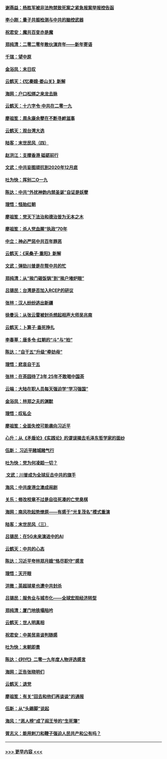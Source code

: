 #### [谢燕益：杨胜军被非法拘禁致死案之紧急报案举报控告函](../pages/nsc993/n11756134.md?t=01010544) 
#### [李小刚：量子共振检测与中共的脑控武器](../pages/nsc993/n11754518.md?t=01010544) 
#### [祝君安：魔共百变亦是魔](../pages/nsc993/n11754469.md?t=01010544) 
#### [郑纯清：二零二零年散伙演弃年——新年寄语](../pages/nsc993/n11754195.md?t=01010544) 
#### [千瑞：望中原](../pages/nsc993/n11754159.md?t=01010544) 
#### [金浴凤：末日叹](../pages/nsc993/n11752359.md?t=01010544) 
#### [云鹤天：《忆秦娥‧娄山关》新解](../pages/nsc993/n11752348.md?t=01010544) 
#### [海网：户口松绑之来龙去脉](../pages/nsc993/n11752328.md?t=01010544) 
#### [云鹤天：十六字令‧中共在二零一九](../pages/nsc993/n11752305.md?t=01010544) 
#### [廖祖笙：周永康余孽在不断寻衅滋事](../pages/nsc993/n11751013.md?t=01010544) 
#### [云鹤天：观台湾大选](../pages/nsc993/n11751007.md?t=01010544) 
#### [陆客：末世民风（四）](../pages/nsc993/n11749203.md?t=01010544) 
#### [赵洪江：支撑香港 砥砺前行](../pages/nsc993/n11748482.md?t=01010544) 
#### [文武：中共妄图顽抗到2020年12月底](../pages/nsc993/n11748446.md?t=01010544) 
#### [吐为快：挥别二O一九](../pages/nsc993/n11748411.md?t=01010544) 
#### [陈达：中共“外扰神韵内禁圣诞”自证是妖孽](../pages/nsc993/n11748226.md?t=01010544) 
#### [理悟：怪胎红朝](../pages/nsc993/n11748206.md?t=01010544) 
#### [廖祖笙：党天下法治和德治皆为无本之木](../pages/nsc993/n11748135.md?t=01010544) 
#### [廖祖笙：杀人党血腥“执政”70年](../pages/nsc993/n11745144.md?t=01010544) 
#### [中立：神必严惩中共百年罪恶](../pages/nsc993/n11744970.md?t=01010544) 
#### [云鹤天：《采桑子‧重阳》新解](../pages/nsc993/n11744948.md?t=01010544) 
#### [文武：弹劾川普是在帮中共的忙](../pages/nsc993/n11744758.md?t=01010544) 
#### [郑纯清：从“挨门砸饭锅”到“挨户堵炉眼”](../pages/nsc993/n11744745.md?t=01010544) 
#### [吕锡民：台湾是否加入RCEP的研议](../pages/nsc993/n11744701.md?t=01010544) 
#### [张林：汉人纷纷逃出新疆](../pages/nsc993/n11743530.md?t=01010544) 
#### [徐曼沅：从张云雷被封杀想起相声大师吴兆南](../pages/nsc993/n11741816.md?t=01010544) 
#### [云鹤天：卜算子‧垂死挣扎](../pages/nsc993/n11739956.md?t=01010544) 
#### [李春草：唐多令‧红朝的“斗”与“拍”](../pages/nsc993/n11739830.md?t=01010544) 
#### [陈达：“自干五”升级“牵妨母”](../pages/nsc993/n11739724.md?t=01010544) 
#### [理悟：悲哀自干五](../pages/nsc993/n11739547.md?t=01010544) 
#### [张林：在茶园待了3年 25年不敢喝中国茶](../pages/nsc993/n11739240.md?t=01010544) 
#### [云端：大陆在职人员每天强迫学“学习强国”](../pages/nsc993/n11738735.md?t=01010544) 
#### [金浴凤：林郑之夫的渊默](../pages/nsc993/n11737735.md?t=01010544) 
#### [理悟：叹私企](../pages/nsc993/n11737715.md?t=01010544) 
#### [廖祖笙：全面失控可能袭向习近平](../pages/nsc993/n11737704.md?t=01010544) 
#### [心升：从《矛盾论》《实践论》的谬误揭去毛泽东哲学家的面纱](../pages/nsc993/n11736962.md?t=01010544) 
#### [伍新： 习近平赌城赌气行](../pages/nsc993/n11736929.md?t=01010544) 
#### [吐为快：党为何凌蹈一切？](../pages/nsc993/n11736915.md?t=01010544) 
#### [ 文武：川普成为全球反击中共的旗手](../pages/nsc993/n11736882.md?t=01010544) 
#### [海风：中共废港立澳成闹剧](../pages/nsc993/n11735857.md?t=01010544) 
#### [关乐：修改校章不过是自往死凑的亡党臭棋](../pages/nsc993/n11735097.md?t=01010544) 
#### [海网：南风吹起势燎原——有感于“光复茂名”模式重演](../pages/nsc993/n11732308.md?t=01010544) 
#### [陆客：末世民风（三）](../pages/nsc993/n11732211.md?t=01010544) 
#### [吕锡民：在5G未来演进中的AI](../pages/nsc993/n11730010.md?t=01010544) 
#### [云鹤天：中共的心态](../pages/nsc993/n11729906.md?t=01010544) 
#### [陈达：习近平夸林郑月娥“恪尽职守”感言](../pages/nsc993/n11729881.md?t=01010544) 
#### [理悟：天开眼](../pages/nsc993/n11729699.md?t=01010544) 
#### [洪微：英超球星也遭中共封杀](../pages/nsc993/n11727243.md?t=01010544) 
#### [吕锡民：服务业与城市化——全球宏观经济转型](../pages/nsc993/n11725845.md?t=01010544) 
#### [郑纯清：厦门地铁塌陷吟](../pages/nsc993/n11725813.md?t=01010544) 
#### [云鹤天：世人明真相](../pages/nsc993/n11725621.md?t=01010544) 
#### [祝君安：中美贸易谈判随感](../pages/nsc993/n11725609.md?t=01010544) 
#### [吐为快：末朝即景](../pages/nsc993/n11723365.md?t=01010544) 
#### [陈达：《时代》二零一九年度人物评选感言](../pages/nsc993/n11723337.md?t=01010544) 
#### [海网：正告张晓明们](../pages/nsc993/n11723228.md?t=01010544) 
#### [云鹤天：退党](../pages/nsc993/n11723056.md?t=01010544) 
#### [廖祖笙：有关“回去和他们再谈谈”的通报](../pages/nsc993/n11722442.md?t=01010544) 
#### [伍新：从“头踢脚”说起](../pages/nsc993/n11722429.md?t=01010544) 
#### [海风：“恶人榜”成了阎王爷的“生死簿”](../pages/nsc993/n11722272.md?t=01010544) 
#### [胥志义：能用剌刀和鞭子强迫人民共产和公有吗？](../pages/nsc993/n11720569.md?t=01010544) 

----
#### [ >>> 更早内容 <<< ](../indexes/nsc993-earlier.md)

